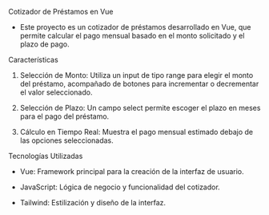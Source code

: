 Cotizador de Préstamos en Vue

* Este proyecto es un cotizador de préstamos desarrollado en Vue, que permite calcular el pago mensual basado en el monto solicitado y el plazo de pago.

Características

1. Selección de Monto: Utiliza un input de tipo range para elegir el monto del préstamo, acompañado de botones para incrementar o decrementar el valor seleccionado.

2. Selección de Plazo: Un campo select permite escoger el plazo en meses para el pago del préstamo.

3. Cálculo en Tiempo Real: Muestra el pago mensual estimado debajo de las opciones seleccionadas.

Tecnologías Utilizadas

 * Vue: Framework principal para la creación de la interfaz de usuario.

 * JavaScript: Lógica de negocio y funcionalidad del cotizador.

 * Tailwind: Estilización y diseño de la interfaz.
